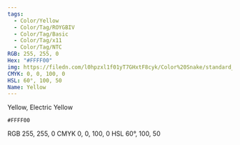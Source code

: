```yaml
---
tags:
  - Color/Yellow
  - Color/Tag/ROYGBIV
  - Color/Tag/Basic
  - Color/Tag/x11
  - Color/Tag/NTC
RGB: 255, 255, 0
Hex: "#FFFF00"
img: https://filedn.com/l0hpzxl1f01yT7GHxtF8cyk/Color%20Snake/standard_csv_to_svg//FFFF00.svg
CMYK: 0, 0, 100, 0
HSL: 60°, 100, 50
Name: Yellow
---
```

Yellow, Electric Yellow
```palette
#FFFF00
```
RGB	255, 255, 0
CMYK	0, 0, 100, 0
HSL	60°, 100, 50
